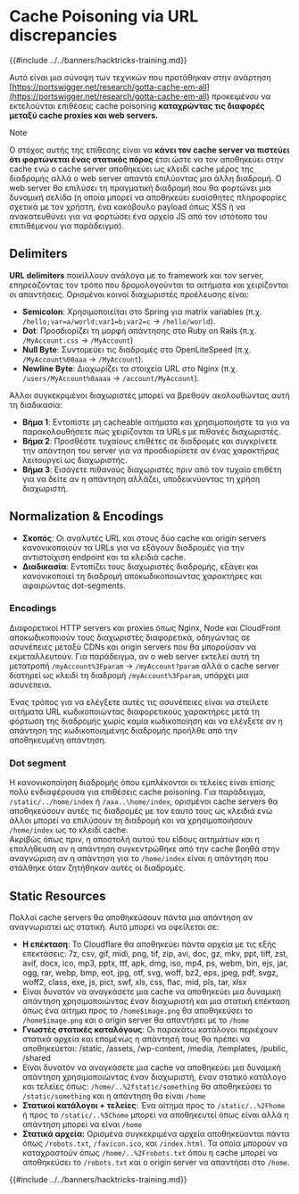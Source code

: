 # Cache Poisoning via URL discrepancies

{{#include ../../banners/hacktricks-training.md}}

Αυτό είναι μια σύνοψη των τεχνικών που προτάθηκαν στην ανάρτηση [https://portswigger.net/research/gotta-cache-em-all](https://portswigger.net/research/gotta-cache-em-all) προκειμένου να εκτελούνται επιθέσεις cache poisoning **καταχρώντας τις διαφορές μεταξύ cache proxies και web servers.**

> [!NOTE]
> Ο στόχος αυτής της επίθεσης είναι να **κάνει τον cache server να πιστεύει ότι φορτώνεται ένας στατικός πόρος** έτσι ώστε να τον αποθηκεύει στην cache ενώ ο cache server αποθηκεύει ως κλειδί cache μέρος της διαδρομής αλλά ο web server απαντά επιλύοντας μια άλλη διαδρομή. Ο web server θα επιλύσει τη πραγματική διαδρομή που θα φορτώνει μια δυναμική σελίδα (η οποία μπορεί να αποθηκεύει ευαίσθητες πληροφορίες σχετικά με τον χρήστη, ένα κακόβουλο payload όπως XSS ή να ανακατευθύνει για να φορτώσει ένα αρχείο JS από τον ιστότοπο του επιτιθέμενου για παράδειγμα).

## Delimiters

**URL delimiters** ποικίλλουν ανάλογα με το framework και τον server, επηρεάζοντας τον τρόπο που δρομολογούνται τα αιτήματα και χειρίζονται οι απαντήσεις. Ορισμένοι κοινοί διαχωριστές προέλευσης είναι:

- **Semicolon**: Χρησιμοποιείται στο Spring για matrix variables (π.χ. `/hello;var=a/world;var1=b;var2=c` → `/hello/world`).
- **Dot**: Προσδιορίζει τη μορφή απάντησης στο Ruby on Rails (π.χ. `/MyAccount.css` → `/MyAccount`)
- **Null Byte**: Συντομεύει τις διαδρομές στο OpenLiteSpeed (π.χ. `/MyAccount%00aaa` → `/MyAccount`).
- **Newline Byte**: Διαχωρίζει τα στοιχεία URL στο Nginx (π.χ. `/users/MyAccount%0aaaa` → `/account/MyAccount`).

Άλλοι συγκεκριμένοι διαχωριστές μπορεί να βρεθούν ακολουθώντας αυτή τη διαδικασία:

- **Βήμα 1**: Εντοπίστε μη cacheable αιτήματα και χρησιμοποιήστε τα για να παρακολουθήσετε πώς χειρίζονται τα URLs με πιθανές διαχωριστές.
- **Βήμα 2**: Προσθέστε τυχαίους επιθέτες σε διαδρομές και συγκρίνετε την απάντηση του server για να προσδιορίσετε αν ένας χαρακτήρας λειτουργεί ως διαχωριστής.
- **Βήμα 3**: Εισάγετε πιθανούς διαχωριστές πριν από τον τυχαίο επιθέτη για να δείτε αν η απάντηση αλλάζει, υποδεικνύοντας τη χρήση διαχωριστή.

## Normalization & Encodings

- **Σκοπός**: Οι αναλυτές URL και στους δύο cache και origin servers κανονικοποιούν τα URLs για να εξάγουν διαδρομές για την αντιστοίχιση endpoint και τα κλειδιά cache.
- **Διαδικασία**: Εντοπίζει τους διαχωριστές διαδρομής, εξάγει και κανονικοποιεί τη διαδρομή αποκωδικοποιώντας χαρακτήρες και αφαιρώντας dot-segments.

### **Encodings**

Διαφορετικοί HTTP servers και proxies όπως Nginx, Node και CloudFront αποκωδικοποιούν τους διαχωριστές διαφορετικά, οδηγώντας σε ασυνέπειες μεταξύ CDNs και origin servers που θα μπορούσαν να εκμεταλλευτούν. Για παράδειγμα, αν ο web server εκτελεί αυτή τη μετατροπή `/myAccount%3Fparam` → `/myAccount?param` αλλά ο cache server διατηρεί ως κλειδί τη διαδρομή `/myAccount%3Fparam`, υπάρχει μια ασυνέπεια.

Ένας τρόπος για να ελέγξετε αυτές τις ασυνέπειες είναι να στείλετε αιτήματα URL κωδικοποιώντας διαφορετικούς χαρακτήρες μετά τη φόρτωση της διαδρομής χωρίς καμία κωδικοποίηση και να ελέγξετε αν η απάντηση της κωδικοποιημένης διαδρομής προήλθε από την αποθηκευμένη απάντηση.

### Dot segment

Η κανονικοποίηση διαδρομής όπου εμπλέκονται οι τελείες είναι επίσης πολύ ενδιαφέρουσα για επιθέσεις cache poisoning. Για παράδειγμα, `/static/../home/index` ή `/aaa..\home/index`, ορισμένοι cache servers θα αποθηκεύσουν αυτές τις διαδρομές με τον εαυτό τους ως κλειδιά ενώ άλλοι μπορεί να επιλύσουν τη διαδρομή και να χρησιμοποιήσουν `/home/index` ως το κλειδί cache.\
Ακριβώς όπως πριν, η αποστολή αυτού του είδους αιτημάτων και η επαλήθευση αν η απάντηση συγκεντρώθηκε από την cache βοηθά στην αναγνώριση αν η απάντηση για το `/home/index` είναι η απάντηση που στάλθηκε όταν ζητήθηκαν αυτές οι διαδρομές.

## Static Resources

Πολλοί cache servers θα αποθηκεύσουν πάντα μια απάντηση αν αναγνωριστεί ως στατική. Αυτό μπορεί να οφείλεται σε:

- **Η επέκταση**: Το Cloudflare θα αποθηκεύει πάντα αρχεία με τις εξής επεκτάσεις: 7z, csv, gif, midi, png, tif, zip, avi, doc, gz, mkv, ppt, tiff, zst, avif, docx, ico, mp3, pptx, ttf, apk, dmg, iso, mp4, ps, webm, bin, ejs, jar, ogg, rar, webp, bmp, eot, jpg, otf, svg, woff, bz2, eps, jpeg, pdf, svgz, woff2, class, exe, js, pict, swf, xls, css, flac, mid, pls, tar, xlsx
- Είναι δυνατόν να αναγκάσετε μια cache να αποθηκεύει μια δυναμική απάντηση χρησιμοποιώντας έναν διαχωριστή και μια στατική επέκταση όπως ένα αίτημα προς το `/home$image.png` θα αποθηκεύσει το `/home$image.png` και ο origin server θα απαντήσει με το `/home`
- **Γνωστές στατικές καταλόγους**: Οι παρακάτω κατάλογοι περιέχουν στατικά αρχεία και επομένως η απάντησή τους θα πρέπει να αποθηκεύεται: /static, /assets, /wp-content, /media, /templates, /public, /shared
- Είναι δυνατόν να αναγκάσετε μια cache να αποθηκεύει μια δυναμική απάντηση χρησιμοποιώντας έναν διαχωριστή, έναν στατικό κατάλογο και τελείες όπως: `/home/..%2fstatic/something` θα αποθηκεύσει το `/static/something` και η απάντηση θα είναι `/home`
- **Στατικοί κατάλογοι + τελείες**: Ένα αίτημα προς το `/static/..%2Fhome` ή προς το `/static/..%5Chome` μπορεί να αποθηκευτεί όπως είναι αλλά η απάντηση μπορεί να είναι `/home`
- **Στατικά αρχεία:** Ορισμένα συγκεκριμένα αρχεία αποθηκεύονται πάντα όπως `/robots.txt`, `/favicon.ico`, και `/index.html`. Τα οποία μπορούν να καταχραστούν όπως `/home/..%2Frobots.txt` όπου η cache μπορεί να αποθηκεύσει το `/robots.txt` και ο origin server να απαντήσει στο `/home`.

{{#include ../../banners/hacktricks-training.md}}

